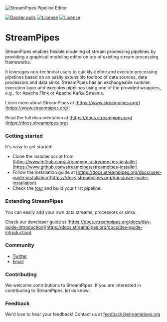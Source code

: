 <img src="https://www.streampipes.org/images/screenshot.png" alt="StreamPipes Pipeline Editor"/>

[![Docker pulls](https://img.shields.io/docker/pulls/streampipes/backend.svg)](https://hub.docker.com/r/streampipes/backend/)
[![License](https://img.shields.io/github/license/streampipes/streampipes-ce.svg)](https://docs.streampipes.org/license/)
[![License](https://img.shields.io/github/last-commit/streampipes/streampipes-ce.svg)]()

# StreamPipes


StreamPipes enables flexible modeling of stream processing pipelines by providing a graphical modeling editor on top of existing stream processing frameworks.

It leverages non-technical users to quickly define and execute processing pipelines based on an easily extensible 
toolbox of data sources, data processors and data sinks. StreamPipes has an exchangeable runtime execution layer and executes pipelines using one of the provided wrappers, e.g., for Apache Flink or Apache Kafka Streams.

Learn more about StreamPipes at [https://www.streampipes.org/](https://www.streampipes.org/)

Read the full documentation at [https://docs.streampipes.org](https://docs.streampipes.org)


### Getting started

It's easy to get started:
* Clone the installer script from [https://www.github.com/streampipes/streampipes-installer](https://www.github.com/streampipes/streampipes-installer)
* Follow the installation guide at [https://docs.streampipes.org/docs/user-guide-installation](https://docs.streampipes.org/docs/user-guide-installation)
* Check the [tour](https://docs.streampipes.org/docs/user-guide-tour) and build your first pipeline!

### Extending StreamPipes

You can easily add your own data streams, processors or sinks. 

Check our developer guide at [https://docs.streampipes.org/docs/dev-guide-introduction](https://docs.streampipes.org/docs/dev-guide-introduction)

### Community

- [Twitter](https://twitter.com/streampipes)
- [Email](mailto:feedback@streampipes.org)

### Contributing

We welcome contributions to StreamPipes. If you are interested in contributing to StreamPipes, let us know!

### Feedback

We'd love to hear your feedback! Contact us at [feedback@streampipes.org](mailto:feedback@streampipes.org)

